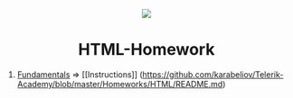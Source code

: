 <p align="center"><a href="http://academy.telerik.com/"><img src="https://github.com/karabeliov/Telerik-Academy/blob/master/Homeworks/C%231/07.Exam-preparation/Telerik.png" /></a></p>

<h1 align="center">HTML-Homework</h1>

01. [Fundamentals](https://github.com/karabeliov/Telerik-Academy/tree/master/Homeworks/HTML/01.Fundamentals)     => [[Instructions]] (https://github.com/karabeliov/Telerik-Academy/blob/master/Homeworks/HTML/README.md)
